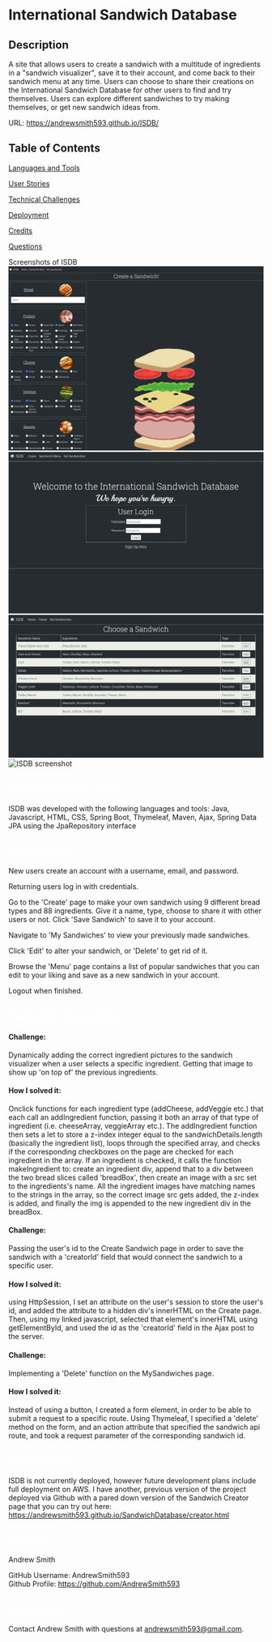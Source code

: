 # International Sandwich Database

  ## Description
  A site that allows users to create a sandwich with a multitude of ingredients in a "sandwich visualizer", save it to their account, and come back to their sandwich menu at any time. Users can choose to share their creations on the International Sandwich Database for other users to find and try themselves. Users can explore different sandwiches to try making themselves, or get new sandwich ideas from.
  

  URL: https://andrewsmith593.github.io/ISDB/
  
  
  ## Table of Contents

  <a href='#Languages'>Languages and Tools</a>

  <a href='#User Stories'>User Stories</a>
  
  <a href='#Technical Challenges'>Technical Challenges</a>
  
  <a href='#Deployment'>Deployment</a>

  <a href='#Credits'>Credits</a>

  <a href='#Questions'>Questions</a>
  
  Screenshots of ISDB
  ![ISDB screenshot](./isdb_createpage.png?)
  ![ISDB screenshot](./isdb_login_screenshot.png?)
  ![ISDB screenshot](./isdb_menu_screenshot.png?)
  ![ISDB screenshot](./isdb_mysandwiches_screenshot?)


  ## <a id='Languages' style='color:white;'>Languages and Tools</a>
  ISDB was developed with the following languages and tools: Java, Javascript, HTML, CSS, Spring Boot, Thymeleaf, Maven, Ajax, Spring Data JPA using the JpaRepository interface

  ## <a id='User Stories' style='color:white;'>User Stories</a>
  New users create an account with a username, email, and password.
  
Returning users log in with credentials.

Go to the 'Create' page to make your own sandwich using 9 different bread types and 88 ingredients. Give it a name, type, choose to share it with other users or not. Click 'Save Sandwich' to save it to your account. 

Navigate to 'My Sandwiches' to view your previously made sandwiches. 

Click 'Edit' to alter your sandwich, or 'Delete' to get rid of it. 

Browse the 'Menu' page contains a list of popular sandwiches that you can edit to your liking and save as a new sandwich in your account.

Logout when finished.

  ## <a id='Technical Challenges' style='color:white;'>Technical Challenges</a>
  
   #### Challenge: 
   Dynamically adding the correct ingredient pictures to the sandwich visualizer when a user selects a specific ingredient. Getting that image to show up 'on top of' the previous ingredients.
  
  #### How I solved it: 
  Onclick functions for each ingredient type (addCheese, addVeggie etc.) that each call an addIngredient function, passing it both an array of that type of ingredient (i.e. cheeseArray, veggieArray etc.). The addIngredient function then sets a let to store a z-index integer equal to the sandwichDetails.length (basically the ingredient list), loops through the specified array, and checks if the corresponding checkboxes on the page are checked for each ingredient in the array. If an ingredient is checked, it calls the function makeIngredient to: create an ingredient div, append that to a div between the two bread slices called 'breadBox', then create an image with a src set to the ingredients's name. All the ingredient images have matching names to the strings in the array, so the correct image src gets added, the z-index is added, and finally the img is appended to the new ingredient div in the breadBox.
  
  #### Challenge: 
  Passing the user's id to the Create Sandwich page in order to save the sandwich with a 'creatorId' field that would connect the sandwich to a specific user.
  
  #### How I solved it: 
  using HttpSession, I set an attribute on the user's session to store the user's id, and added the attribute to a hidden div's innerHTML on the Create page. Then, using my linked javascript, selected that element's innerHTML using getElementById, and used the id as the 'creatorId' field in the Ajax post to the server.
  
  #### Challenge: 
  Implementing a 'Delete' function on the MySandwiches page.
  
  #### How I solved it: 
  Instead of using a button, I created a form element, in order to be able to submit a request to a specific route. Using Thymeleaf, I specified a 'delete' method on the form, and an action attribute that specified the sandwich api route, and took a request parameter of the corresponding sandwich id. 

  ## <a id='Deployment' style='color:white;'>Deployment</a>
ISDB is not currently deployed, however future development plans include full deployment on AWS. I have another, previous version of the project deployed via Github with a pared down version of the Sandwich Creator page that you can try out here: https://andrewsmith593.github.io/SandwichDatabase/creator.html
  
  ## <a id='Credits' style='color:white;'>Credits</a>
  Andrew Smith

  GitHub Username: AndrewSmith593 <br>Github Profile: <a href='https://github.com/AndrewSmith593'>https://github.com/AndrewSmith593</a>

  
  ## <a id='Questions' style='color:white;'>Questions</a>
  Contact Andrew Smith with questions at andrewsmith593@gmail.com.


  <!-- Email: andrewsmith593@gmail.com -->

